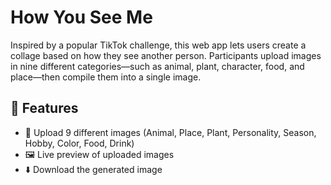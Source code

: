# How You See Me  
Inspired by a popular TikTok challenge, this web app lets users create a collage based on how they see another person. Participants upload images in nine different categories—such as animal, plant, character, food, and place—then compile them into a single image.

## 🎯 Features
- 📸 Upload 9 different images (Animal, Place, Plant, Personality, Season, Hobby, Color, Food, Drink)
- 🖼️ Live preview of uploaded images
- ⬇️ Download the generated image